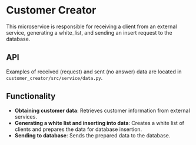 # Customer Creator

This microservice is responsible for receiving a client from an external service, generating a white_list, and sending an insert request to the database.

## API

Examples of received (request) and sent (no answer) data are located in `customer_creator/src/service/data.py`.

## Functionality

- **Obtaining customer data**: Retrieves customer information from external services.
- **Generating a white list and inserting into data**: Creates a white list of clients and prepares the data for database insertion.
- **Sending to database**: Sends the prepared data to the database.


